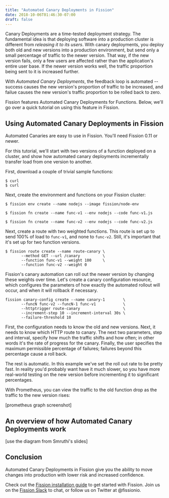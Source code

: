 ```yaml
---
title: "Automated Canary Deployments in Fission"
date: 2018-10-06T01:46:30-07:00
draft: false
---
```


Canary Deployments are a time-tested deployment strategy.  The
fundamental idea is that deploying software into a production cluster
is different from _releasing it to its users_.  With canary
deployments, you deploy both old and new versions into a production
environment, but send only a small percentage of traffic to the newer
version.  That way, if the new version fails, only a few users are
affected rather than the application's entire user base.  If the newer
version works well, the traffic proportion being sent to it is
increased further.

With _Automated Canary Deployments_, the feedback loop is automated --
success causes the new version's proportion of traffic to be
increased, and failue causes the new version's traffic proportion to
be rolled back to zero.

Fission features Automated Canary Deployments for Functions.  Below,
we'll go over a quick tutorial on using this feature in Fission.


## Using Automated Canary Deployments in Fission

Automated Canaries are easy to use in Fission.  You'll need Fission
0.11 or newer.

For this tutorial, we'll start with two versions of a function
deployed on a cluster, and show how automated canary deployments
incrementally transfer load from one version to another.

First, download a couple of trivial sample functions:

```
$ curl
$ curl
```

Next, create the environment and functions on your Fission cluster:

```
$ fission env create --name nodejs --image fission/node-env

$ fission fn create --name func-v1 --env nodejs --code func-v1.js

$ fission fn create --name func-v2 --env nodejs --code func-v2.js
```

Next, create a route with two weighted functions.  This route is set
up to send 100% of load to `func-v1`, and none to `func-v2`.  Still,
it's important that it's set up for two function versions.

```
$ fission route create --name route-canary \
       --method GET --url /canary          \
       --function func-v1 --weight 100     \
       --function func-v2 --weight 0 
```

Fission's canary automation can roll out the newer version by changing
these weights over time.  Let's create a canary configuration
resource, which configures the parameters of how exactly the automated
rollout will occur, and when it will rollback if necessary.

```
fission canary-config create --name canary-1        \
       --funcN func-v2 --funcN-1 func-v1            \
       --httptrigger route-canary                   \
       --increment-step 10 --increment-interval 30s \
       --failure-threshold 10
```

First, the configuration needs to know the old and new versions.
Next, it needs to know which HTTP route to canary.  The next two
parameters, step and interval, specify how much the traffic shifts and
how often; in other words it's the rate of progress for the canary.
Finally, the user specifies the maximum permissible percentage of
failures; failures beyond this percentage cause a roll back.

The rest is automatic.  In this example we've set the roll out rate to
be pretty fast.  In reality you'd probably want have it much slower,
so you have more real-world testing on the new version before
incrementing it to significant percentages.

With Prometheus, you can view the traffic to the old function drop as
the traffic to the new version rises:

[prometheus graph screenshot]

## An overview of how Automated Canary Deployments work

[use the diagram from Smruthi's slides]

## Conclusion

Automated Canary Deployments in Fission give you the ability to move
changes into production with lower risk and increased confidence.

Check out the [Fission installation guide](https://docs.fission.io/installation/) to get started with
Fission.  Join us on the [Fission Slack](http://slack.fission.io) to
chat, or follow us on Twitter at @fissionio.
